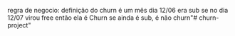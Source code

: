 regra de negocio:
definição do churn é um mês
dia 12/06 era sub
se no dia 12/07 virou free
então
ela é Churn
se ainda é sub, é não churn"# churn-project" 
